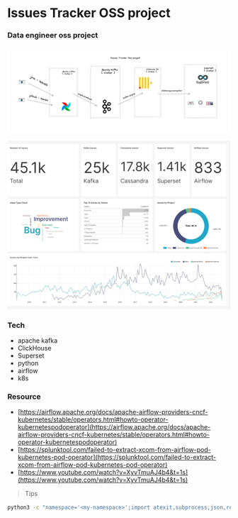 # Issues Tracker OSS project


### Data engineer oss project

![](assets/issues_tracker_oss.jpg)

![](assets/issues-tracker-2022-10-14T15-03-36.448Z.jpg)

### Tech

- apache kafka
- ClickHouse
- Superset
- python
- airflow
- k8s


### Resource 

- [https://airflow.apache.org/docs/apache-airflow-providers-cncf-kubernetes/stable/operators.html#howto-operator-kubernetespodoperator](https://airflow.apache.org/docs/apache-airflow-providers-cncf-kubernetes/stable/operators.html#howto-operator-kubernetespodoperator)
- [https://splunktool.com/failed-to-extract-xcom-from-airflow-pod-kubernetes-pod-operator](https://splunktool.com/failed-to-extract-xcom-from-airflow-pod-kubernetes-pod-operator)
- [https://www.youtube.com/watch?v=XyvTmuAJ4b4&t=1s](https://www.youtube.com/watch?v=XyvTmuAJ4b4&t=1s)

> Tips

```bash
python3 -c "namespace='<my-namespace>';import atexit,subprocess,json,requests,sys;proxy_process = subprocess.Popen(['kubectl', 'proxy']);atexit.register(proxy_process.kill);p = subprocess.Popen(['kubectl', 'get', 'namespace', namespace, '-o', 'json'], stdout=subprocess.PIPE);p.wait();data = json.load(p.stdout);data['spec']['finalizers'] = [];requests.put('http://127.0.0.1:8001/api/v1/namespaces/{}/finalize'.format(namespace), json=data).raise_for_status()"

```
